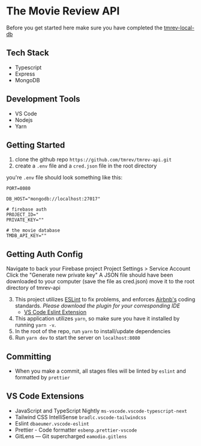 # The Movie Review API

Before you get started here make sure you have completed the [tmrev-local-db](https://github.com/tmrev/tmrev-local-db)

## Tech Stack
- Typescript
- Express
- MongoDB


## Development Tools
- VS Code
- Nodejs
- Yarn

## Getting Started
1. clone the github repo `https://github.com/tmrev/tmrev-api.git`
2. create a `.env` file and a `cred.json` file in the root directory

you're `.env` file should look something like this:
```
PORT=8080

DB_HOST="mongodb://localhost:27017"

# firebase auth
PROJECT_ID="
PRIVATE_KEY=""

# the movie database
TMDB_API_KEY=""
```

## Getting Auth Config

Navigate to back your Firebase project Project Settings > Service Account
Click the "Generate new private key"
A JSON file should have been downloaded to your computer (save the file as cred.json)
move it to the root directory of tmrev-api

3. This project utilizes [ESLint](https://eslint.org/) to fix problems, and enforces [Airbnb's](https://airbnb.io/javascript/react/) coding standards. *Please download the plugin for your corresponding IDE*
    - [VS Code Eslint Extension](https://marketplace.visualstudio.com/items?itemName=dbaeumer.vscode-eslint)
4. This application utilizes `yarn`, so make sure you have it installed by running `yarn -v`.
5. In the root of the repo, run `yarn` to install/update dependencies
6. Run `yarn dev` to start the server on `localhost:8080`


## Committing
 - When you make a commit, all stages files will be linted by `eslint` and formatted by `prettier`

## VS Code Extensions
- JavaScript and TypeScript Nightly `ms-vscode.vscode-typescript-next`
- Tailwind CSS IntelliSense `bradlc.vscode-tailwindcss`
- Eslint `dbaeumer.vscode-eslint`
- Prettier - Code formatter `esbenp.prettier-vscode`
- GitLens — Git supercharged `eamodio.gitlens`
